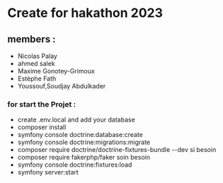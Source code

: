 # Create for hakathon 2023

## members : 
- Nicolas Palay
- ahmed salek
- Maxime Gonotey-Grimoux
- Estèphe Fath
- Youssouf,Soudjay Abdulkader

### for start the Projet : 
- create .env.local and add your database
- composer install
- symfony console doctrine:database:create
- symfony console doctrine:migrations:migrate
- composer require doctrine/doctrine-fixtures-bundle --dev si besoin
- composer require fakerphp/faker soin besoin
- symfony console doctrine:fixtures:load
- symfony server:start
